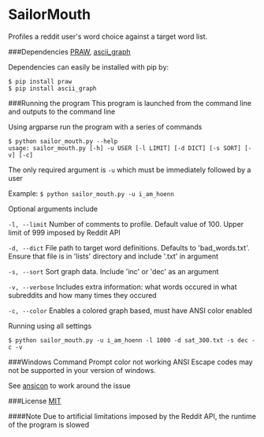 # SailorMouth
Profiles a reddit user's word choice against a target word list.

###Dependencies
[PRAW](https://github.com/praw-dev/praw), [ascii_graph](https://github.com/kakwa/py-ascii-graph)

Dependencies can easily be installed with pip by:
```
$ pip install praw
$ pip install ascii_graph
```

###Running the program
This program is launched from the command line and outputs to the command line

Using argparse run the program with a series of commands
```
$ python sailor_mouth.py --help
usage: sailor_mouth.py [-h] -u USER [-l LIMIT] [-d DICT] [-s SORT] [-v] [-c]
```
The only required argument is ```-u``` which must be immediately followed by a user

Example: ```$ python sailor_mouth.py -u i_am_hoenn```

Optional arguments include

```-l, --limit``` Number of comments to profile. Default value of 100. Upper limit of 999 imposed by Reddit API

```-d, --dict``` File path to target word definitions. Defaults to 'bad_words.txt'. Ensure that file is in 'lists' directory and include '.txt' in argument

```-s, --sort``` Sort graph data. Include 'inc' or 'dec' as an argument

```-v, --verbose``` Includes extra information: what words occured in what subreddits and how many times they occured

```-c, --color``` Enables a colored graph based, must have ANSI color enabled


Running using all settings
```
$ python sailor_mouth.py -u i_am_hoenn -l 1000 -d sat_300.txt -s dec -c -v
```

###Windows Command Prompt color not working
ANSI Escape codes may not be supported in your version of windows. 

See [ansicon](https://github.com/adoxa/ansicon) to work around the issue

###License
[MIT](https://github.com/Hoenn/SailorMouth/blob/master/LICENSE)

####Note
Due to artificial limitations imposed by the Reddit API, the runtime of the program is slowed
